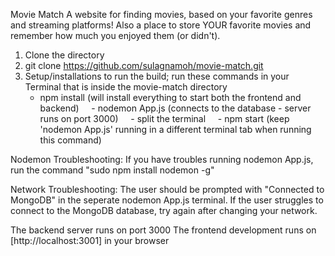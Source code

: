 Movie Match
A website for finding movies, based on your favorite genres and streaming platforms! Also a place to store YOUR favorite movies and remember how much you enjoyed them (or didn't).

1. Clone the directory
2. git clone https://github.com/sulagnamoh/movie-match.git
3. Setup/installations to run the build; run these commands in your Terminal that is inside the movie-match directory
    - npm install (will install everything to start both the frontend and backend)
    - nodemon App.js (connects to the database - server runs on port 3000) 
    - split the terminal
    - npm start (keep 'nodemon App.js' running in a different terminal tab when running this command)

Nodemon Troubleshooting: If you have troubles running nodemon App.js, run the command "sudo npm install nodemon -g"

Network Troubleshooting: The user should be prompted with "Connected to MongoDB" in the seperate nodemon App.js terminal. If the user struggles to connect to the MongoDB database, try again after changing your network.

The backend server runs on port 3000
The frontend development runs on [http://localhost:3001] in your browser